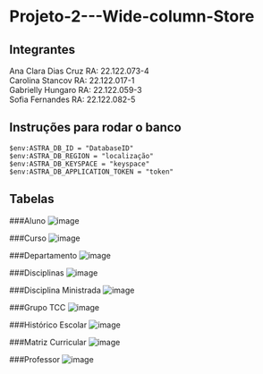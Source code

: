 # Projeto-2---Wide-column-Store

## Integrantes
Ana Clara Dias Cruz RA: 22.122.073-4
<br>
Carolina Stancov RA: 22.122.017-1
<br>
Gabrielly Hungaro RA: 22.122.059-3
<br>
Sofia Fernandes RA: 22.122.082-5

## Instruções para rodar o banco
```
$env:ASTRA_DB_ID = "DatabaseID"
$env:ASTRA_DB_REGION = "localização"
$env:ASTRA_DB_KEYSPACE = "keyspace"
$env:ASTRA_DB_APPLICATION_TOKEN = "token"
```

## Tabelas
 ###Aluno
 ![image](https://github.com/user-attachments/assets/3aa6c194-eea0-4968-8786-6d9e38c5d4f7)

 ###Curso
 ![image](https://github.com/user-attachments/assets/d2731328-2573-4eec-b58c-a764299abfa5)

 ###Departamento
 ![image](https://github.com/user-attachments/assets/88278d32-e1d5-4a43-86c8-175d2382eb7d)

 ###Disciplinas
 ![image](https://github.com/user-attachments/assets/f5f23a27-6181-47dc-bac7-92a71dfdb84d)

 ###Disciplina Ministrada
 ![image](https://github.com/user-attachments/assets/4cfcc628-1227-4007-a50f-1bfcd72d95f2)

 ###Grupo TCC
 ![image](https://github.com/user-attachments/assets/8114b60d-1457-4caf-8742-a585c6c09d30)

 ###Histórico Escolar
 ![image](https://github.com/user-attachments/assets/85ff3256-d60f-4a5c-9e45-1f41b3eaaac8)

 ###Matriz Curricular
![image](https://github.com/user-attachments/assets/a8370cf2-74d6-427e-9c68-1ac4f677d6c9)

 ###Professor
![image](https://github.com/user-attachments/assets/8f8c6dd3-7e82-4a25-8e92-3828d933b90c)






